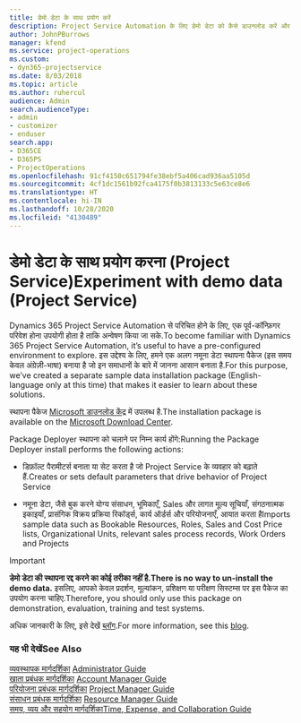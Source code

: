 ```yaml
---
title: डेमो डेटा के साथ प्रयोग करें
description: Project Service Automation के लिए डेमो डेटा को कैसे डाउनलोड करें और कैसे प्रयोग करें.
author: JohnPBurrows
manager: kfend
ms.service: project-operations
ms.custom:
- dyn365-projectservice
ms.date: 8/03/2018
ms.topic: article
ms.author: ruhercul
audience: Admin
search.audienceType:
- admin
- customizer
- enduser
search.app:
- D365CE
- D365PS
- ProjectOperations
ms.openlocfilehash: 91cf4150c651794fe38ebf5a406cad936aa5105d
ms.sourcegitcommit: 4cf1dc1561b92fca4175f0b3813133c5e63ce8e6
ms.translationtype: HT
ms.contentlocale: hi-IN
ms.lasthandoff: 10/28/2020
ms.locfileid: "4130489"
---
```

# <a name="experiment-with-demo-data-project-service"></a><span data-ttu-id="f87b3-103">डेमो डेटा के साथ प्रयोग करना (Project Service)</span><span class="sxs-lookup"><span data-stu-id="f87b3-103">Experiment with demo data (Project Service)</span></span>

<span data-ttu-id="f87b3-104">Dynamics 365 Project Service Automation से परिचित होने के लिए, एक पूर्व-कॉन्फ़िगर परिवेश होना उपयोगी होता है ताकि अन्वेषण किया जा सके.</span><span class="sxs-lookup"><span data-stu-id="f87b3-104">To become familiar with Dynamics 365 Project Service Automation, it’s useful to have a pre-configured environment to explore.</span></span> <span data-ttu-id="f87b3-105">इस उद्देश्य के लिए, हमने एक अलग नमूना डेटा स्थापना पैकेज (इस समय केवल अंग्रेज़ी-भाषा) बनाया है जो इन समाधानों के बारे में जानना आसान बनाता है.</span><span class="sxs-lookup"><span data-stu-id="f87b3-105">For this purpose, we’ve created a separate sample data installation package (English-language only at this time) that makes it easier to learn about these solutions.</span></span> 

<span data-ttu-id="f87b3-106">स्थापना पैकेज [Microsoft डाउनलोड केंद्र](https://go.microsoft.com/fwlink/?linkid=859966) में उपलब्ध है.</span><span class="sxs-lookup"><span data-stu-id="f87b3-106">The installation package is available on the [Microsoft Download Center](https://go.microsoft.com/fwlink/?linkid=859966).</span></span>  

<span data-ttu-id="f87b3-107">Package Deployer स्थापना को चलाने पर निम्न कार्य होंगे:</span><span class="sxs-lookup"><span data-stu-id="f87b3-107">Running the Package Deployer install performs the following actions:</span></span> 
  
-   <span data-ttu-id="f87b3-108">डिफ़ॉल्ट पैरामीटर्स बनाता या सेट करता है जो Project Service के व्‍यवहार को बढ़ाते हैं.</span><span class="sxs-lookup"><span data-stu-id="f87b3-108">Creates or sets default parameters that drive behavior of Project Service</span></span>  
  
-   <span data-ttu-id="f87b3-109">नमूना डेटा, जैसे बुक करने योग्य संसाधन, भूमिकाएँ, Sales और लागत मूल्य सूचियाँ, संगठनात्मक इकाइयाँ, प्रासंगिक विक्रय प्रक्रिया रिकॉर्ड्स, कार्य ऑर्डर्स और परियोजनाएँ, आयात करता है</span><span class="sxs-lookup"><span data-stu-id="f87b3-109">Imports sample data such as Bookable Resources, Roles, Sales and Cost Price lists, Organizational Units, relevant sales process records, Work Orders and Projects</span></span>    
  
> [!IMPORTANT]
> <span data-ttu-id="f87b3-110">**डेमो डेटा की स्थापना रद्द करने का कोई तरीका नहीं है.**</span><span class="sxs-lookup"><span data-stu-id="f87b3-110">**There is no way to un-install the demo data.**</span></span> <span data-ttu-id="f87b3-111">इसलिए, आपको केवल प्रदर्शन, मूल्यांकन, प्रशिक्षण या परीक्षण सिस्‍टम्स पर इस पैकेज का उपयोग करना चाहिए.</span><span class="sxs-lookup"><span data-stu-id="f87b3-111">Therefore, you should only use this package on demonstration, evaluation, training and test systems.</span></span>

<span data-ttu-id="f87b3-112">अधिक जानकारी के लिए, इसे देखें [ब्लॉग](https://blogs.msdn.microsoft.com/crm/2017/10/24/microsoft-dynamics-365-for-field-service-and-project-service-automation-sample-data).</span><span class="sxs-lookup"><span data-stu-id="f87b3-112">For more information, see this [blog](https://blogs.msdn.microsoft.com/crm/2017/10/24/microsoft-dynamics-365-for-field-service-and-project-service-automation-sample-data).</span></span>





  
### <a name="see-also"></a><span data-ttu-id="f87b3-113">यह भी देखें</span><span class="sxs-lookup"><span data-stu-id="f87b3-113">See Also</span></span>  
 <span data-ttu-id="f87b3-114">[व्यवस्थापक मार्गदर्शिका](../psa/admin-guide.md) </span><span class="sxs-lookup"><span data-stu-id="f87b3-114">[Administrator Guide](../psa/admin-guide.md) </span></span>  
 <span data-ttu-id="f87b3-115">[खाता प्रबंधक मार्गदर्शिका](../psa/account-manager-guide.md) </span><span class="sxs-lookup"><span data-stu-id="f87b3-115">[Account Manager Guide](../psa/account-manager-guide.md) </span></span>  
 <span data-ttu-id="f87b3-116">[परियोजना प्रबंधक मार्गदर्शिका](../psa/project-manager-guide.md) </span><span class="sxs-lookup"><span data-stu-id="f87b3-116">[Project Manager Guide](../psa/project-manager-guide.md) </span></span>  
 <span data-ttu-id="f87b3-117">[संसाधन प्रबंधक मार्गदर्शिका](../psa/resource-manager-guide.md) </span><span class="sxs-lookup"><span data-stu-id="f87b3-117">[Resource Manager Guide](../psa/resource-manager-guide.md) </span></span>  
 [<span data-ttu-id="f87b3-118">समय, व्यय और सहयोग मार्गदर्शिका</span><span class="sxs-lookup"><span data-stu-id="f87b3-118">Time, Expense, and Collaboration Guide</span></span>](../psa/time-expense-collaboration-guide.md)
